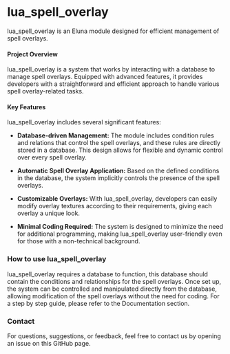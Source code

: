 # lua_spell_overlay

lua_spell_overlay is an Eluna module designed for efficient management of spell overlays.



#### Project Overview

lua_spell_overlay is a system that works by interacting with a database to manage spell overlays. Equipped with advanced features, it provides developers with a straightforward and efficient approach to handle various spell overlay-related tasks.



#### Key Features

lua_spell_overlay includes several significant features:

- **Database-driven Management:** The module includes condition rules and relations that control the spell overlays, and these rules are directly stored in a database. This design allows for flexible and dynamic control over every spell overlay.

- **Automatic Spell Overlay Application:** Based on the defined conditions in the database, the system implicitly controls the presence of the spell overlays.

- **Customizable Overlays:** With lua_spell_overlay, developers can easily modify overlay textures according to their requirements, giving each overlay a unique look.

- **Minimal Coding Required:** The system is designed to minimize the need for additional programming, making lua_spell_overlay user-friendly even for those with a non-technical background.



### How to use lua_spell_overlay

lua_spell_overlay requires a database to function, this database should contain the conditions and relationships for the spell overlays. Once set up, the system can be controlled and manipulated directly from the database, allowing modification of the spell overlays without the need for coding. For a step by step guide, please refer to the Documentation section.



### Contact

For questions, suggestions, or feedback, feel free to contact us by opening an issue on this GitHub page.
